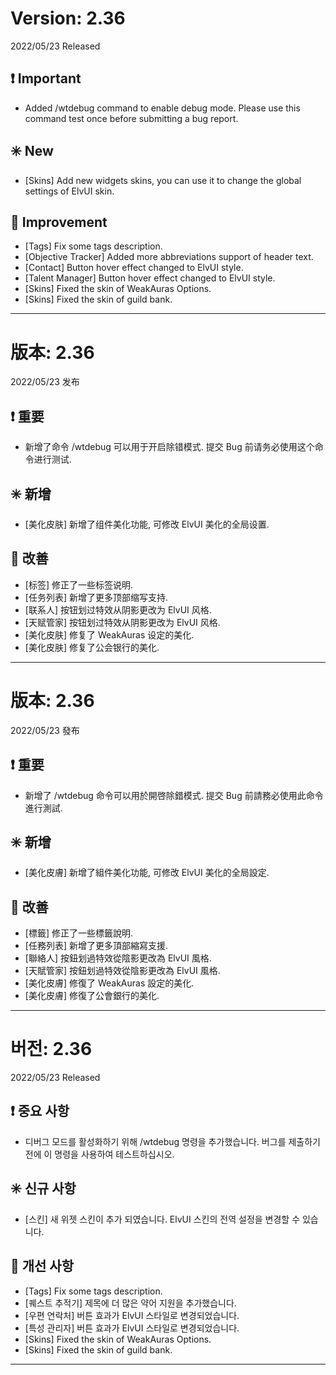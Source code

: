 # Version: 2.36
2022/05/23 Released
## ❗ Important
- Added /wtdebug command to enable debug mode. Please use this command test once before submitting a bug report.
## ✳️ New
- [Skins] Add new widgets skins, you can use it to change the global settings of ElvUI skin.
## 💪 Improvement
- [Tags] Fix some tags description.
- [Objective Tracker] Added more abbreviations support of header text.
- [Contact] Button hover effect changed to ElvUI style.
- [Talent Manager] Button hover effect changed to ElvUI style.
- [Skins] Fixed the skin of WeakAuras Options.
- [Skins] Fixed the skin of guild bank.

------
# 版本: 2.36
2022/05/23 发布
## ❗ 重要
- 新增了命令 /wtdebug 可以用于开启除错模式. 提交 Bug 前请务必使用这个命令进行测试.
## ✳️ 新增
- [美化皮肤] 新增了组件美化功能, 可修改 ElvUI 美化的全局设置.
## 💪 改善
- [标签] 修正了一些标签说明.
- [任务列表] 新增了更多顶部缩写支持.
- [联系人] 按钮划过特效从阴影更改为 ElvUI 风格.
- [天赋管家] 按钮划过特效从阴影更改为 ElvUI 风格.
- [美化皮肤] 修复了 WeakAuras 设定的美化.
- [美化皮肤] 修复了公会银行的美化.

------
# 版本: 2.36
2022/05/23 發布
## ❗ 重要
- 新增了 /wtdebug 命令可以用於開啓除錯模式. 提交 Bug 前請務必使用此命令進行測試.
## ✳️ 新增
- [美化皮膚] 新增了組件美化功能, 可修改 ElvUI 美化的全局設定.
## 💪 改善
- [標籤] 修正了一些標籤說明.
- [任務列表] 新增了更多頂部縮寫支援.
- [聯絡人] 按鈕划過特效從陰影更改為 ElvUI 風格.
- [天賦管家] 按鈕划過特效從陰影更改為 ElvUI 風格.
- [美化皮膚] 修復了 WeakAuras 設定的美化.
- [美化皮膚] 修復了公會銀行的美化.

------
# 버전: 2.36
2022/05/23 Released
## ❗ 중요 사항
- 디버그 모드를 활성화하기 위해 /wtdebug 명령을 추가했습니다. 버그를 제출하기 전에 이 명령을 사용하여 테스트하십시오.
## ✳️ 신규 사항
- [스킨] 새 위젯 스킨이 추가 되였습니다. ElvUI 스킨의 전역 설정을 변경할 수 있습니다.
## 💪 개선 사항
- [Tags] Fix some tags description.
- [퀘스트 추적기] 제목에 더 많은 약어 지원을 추가했습니다.
- [우편 연락처] 버튼 효과가 ElvUI 스타일로 변경되었습니다.
- [특성 관리자] 버튼 효과가 ElvUI 스타일로 변경되었습니다.
- [Skins] Fixed the skin of WeakAuras Options.
- [Skins] Fixed the skin of guild bank.

------
